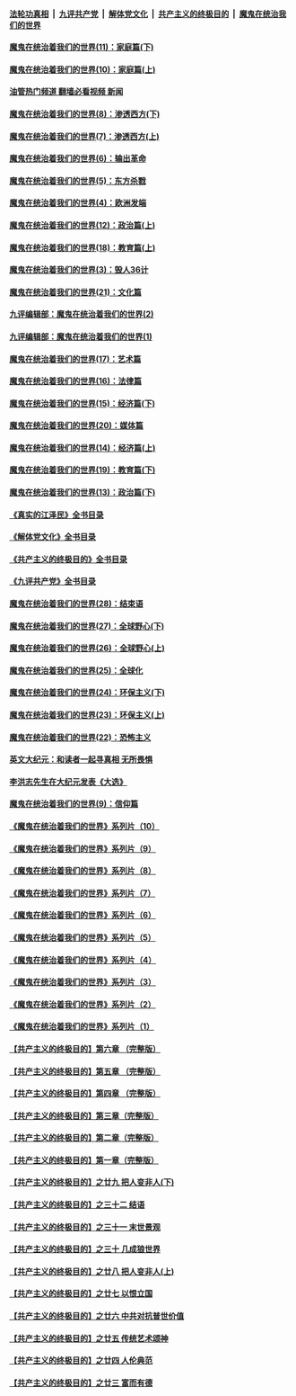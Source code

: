 ####  [法轮功真相](../../../../basic/blob/master/README.md?t=12071202) &nbsp;|&nbsp; [九评共产党](../../../../9ping.md/blob/master/README.md?t=12071202) &nbsp;|&nbsp; [解体党文化](../../../../jtdwh.md/blob/master/README.md?t=12071202)  &nbsp;|&nbsp; [共产主义的终极目的](../../../../gczydzjmd.md/blob/master/README.md?t=12071202) &nbsp;|&nbsp; [魔鬼在统治我们的世界](../../../../mgztzwmdsj.md/blob/master/README.md?t=12071202) 

#### [魔鬼在统治着我们的世界(11)：家庭篇(下)](../pages/nsc422/n10440961.md?t=12071202) 

#### [魔鬼在统治着我们的世界(10)：家庭篇(上)](../pages/nsc422/n10435448.md?t=12071202) 

#### [油管热门频道 翻墙必看视频 新闻](http://129.146.143.75:81/youtube.html?12071202)

#### [魔鬼在统治着我们的世界(8)：渗透西方(下)](../pages/nsc422/n10429603.md?t=12071202) 

#### [魔鬼在统治着我们的世界(7)：渗透西方(上)](../pages/nsc422/n10426013.md?t=12071202) 

#### [魔鬼在统治着我们的世界(6)：输出革命](../pages/nsc422/n10421536.md?t=12071202) 

#### [魔鬼在统治着我们的世界(5)：东方杀戮](../pages/nsc422/n10417707.md?t=12071202) 

#### [魔鬼在统治着我们的世界(4)：欧洲发端](../pages/nsc422/n10414890.md?t=12071202) 

#### [魔鬼在统治着我们的世界(12)：政治篇(上)](../pages/nsc422/n10444576.md?t=12071202) 

#### [魔鬼在统治着我们的世界(18)：教育篇(上)](../pages/nsc422/n10526970.md?t=12071202) 

#### [魔鬼在统治着我们的世界(3)：毁人36计](../pages/nsc422/n10411583.md?t=12071202) 

#### [魔鬼在统治着我们的世界(21)：文化篇](../pages/nsc422/n10597706.md?t=12071202) 

#### [九评编辑部：魔鬼在统治着我们的世界(2)](../pages/nsc422/n10410036.md?t=12071202) 

#### [九评编辑部：魔鬼在统治着我们的世界(1)](../pages/nsc422/n10406825.md?t=12071202) 

#### [魔鬼在统治着我们的世界(17)：艺术篇](../pages/nsc422/n10499093.md?t=12071202) 

#### [魔鬼在统治着我们的世界(16)：法律篇](../pages/nsc422/n10485969.md?t=12071202) 

#### [魔鬼在统治着我们的世界(15)：经济篇(下)](../pages/nsc422/n10469975.md?t=12071202) 

#### [魔鬼在统治着我们的世界(20)：媒体篇](../pages/nsc422/n10586579.md?t=12071202) 

#### [魔鬼在统治着我们的世界(14)：经济篇(上)](../pages/nsc422/n10457370.md?t=12071202) 

#### [魔鬼在统治着我们的世界(19)：教育篇(下)](../pages/nsc422/n10564808.md?t=12071202) 

#### [魔鬼在统治着我们的世界(13)：政治篇(下)](../pages/nsc422/n10448270.md?t=12071202) 

#### [《真实的江泽民》全书目录](../pages/nsc422/n13721399.md?t=12071202) 

#### [《解体党文化》全书目录](../pages/nsc422/n13721157.md?t=12071202) 

#### [《共产主义的终极目的》全书目录](../pages/nsc422/n13721048.md?t=12071202) 

#### [《九评共产党》全书目录](../pages/nsc422/n13708085.md?t=12071202) 

#### [魔鬼在统治着我们的世界(28)：结束语](../pages/nsc422/n10936246.md?t=12071202) 

#### [魔鬼在统治着我们的世界(27)：全球野心(下)](../pages/nsc422/n10928319.md?t=12071202) 

#### [魔鬼在统治着我们的世界(26)：全球野心(上)](../pages/nsc422/n10900318.md?t=12071202) 

#### [魔鬼在统治着我们的世界(25)：全球化](../pages/nsc422/n10788205.md?t=12071202) 

#### [魔鬼在统治着我们的世界(24)：环保主义(下)](../pages/nsc422/n10695307.md?t=12071202) 

#### [魔鬼在统治着我们的世界(23)：环保主义(上)](../pages/nsc422/n10688613.md?t=12071202) 

#### [魔鬼在统治着我们的世界(22)：恐怖主义](../pages/nsc422/n10614727.md?t=12071202) 

#### [英文大纪元：和读者一起寻真相 无所畏惧](../pages/nsc422/n12542027.md?t=12071202) 

#### [李洪志先生在大纪元发表《大选》](../pages/nsc422/n12534746.md?t=12071202) 

#### [魔鬼在统治着我们的世界(9)：信仰篇](../pages/nsc422/n10432159.md?t=12071202) 

#### [《魔鬼在统治着我们的世界》系列片（10）](../pages/nsc422/n12292670.md?t=12071202) 

#### [《魔鬼在统治着我们的世界》系列片（9）](../pages/nsc422/n12290859.md?t=12071202) 

#### [《魔鬼在统治着我们的世界》系列片（8）](../pages/nsc422/n12287445.md?t=12071202) 

#### [《魔鬼在统治着我们的世界》系列片（7）](../pages/nsc422/n12283425.md?t=12071202) 

#### [《魔鬼在统治着我们的世界》系列片（6）](../pages/nsc422/n12282314.md?t=12071202) 

#### [《魔鬼在统治着我们的世界》系列片（5）](../pages/nsc422/n12281419.md?t=12071202) 

#### [《魔鬼在统治着我们的世界》系列片（4）](../pages/nsc422/n12274024.md?t=12071202) 

#### [《魔鬼在统治着我们的世界》系列片（3）](../pages/nsc422/n12271322.md?t=12071202) 

#### [《魔鬼在统治着我们的世界》系列片（2）](../pages/nsc422/n12269049.md?t=12071202) 

#### [《魔鬼在统治着我们的世界》系列片（1）](../pages/nsc422/n12267575.md?t=12071202) 

#### [【共产主义的终极目的】第六章 （完整版）](../pages/nsc422/n11428913.md?t=12071202) 

#### [【共产主义的终极目的】第五章 （完整版）](../pages/nsc422/n11428912.md?t=12071202) 

#### [【共产主义的终极目的】第四章 （完整版）](../pages/nsc422/n11428907.md?t=12071202) 

#### [【共产主义的终极目的】第三章（完整版）](../pages/nsc422/n11428848.md?t=12071202) 

#### [【共产主义的终极目的】第二章（完整版）](../pages/nsc422/n11428831.md?t=12071202) 

#### [【共产主义的终极目的】第一章（完整版）](../pages/nsc422/n11417651.md?t=12071202) 

#### [【共产主义的终极目的】之廿九 把人变非人(下)](../pages/nsc422/n11344140.md?t=12071202) 

#### [【共产主义的终极目的】之三十二 结语](../pages/nsc422/n11360535.md?t=12071202) 

#### [【共产主义的终极目的】之三十一 末世景观](../pages/nsc422/n11351129.md?t=12071202) 

#### [【共产主义的终极目的】之三十 几成狼世界](../pages/nsc422/n11348280.md?t=12071202) 

#### [【共产主义的终极目的】之廿八 把人变非人(上)](../pages/nsc422/n11340492.md?t=12071202) 

#### [【共产主义的终极目的】之廿七 以恨立国](../pages/nsc422/n11336944.md?t=12071202) 

#### [【共产主义的终极目的】之廿六 中共对抗普世价值](../pages/nsc422/n11324785.md?t=12071202) 

#### [【共产主义的终极目的】之廿五 传统艺术颂神](../pages/nsc422/n11296396.md?t=12071202) 

#### [【共产主义的终极目的】之廿四 人伦典范](../pages/nsc422/n11296397.md?t=12071202) 

#### [【共产主义的终极目的】之廿三 富而有德](../pages/nsc422/n11283598.md?t=12071202) 

<img src='http://gfw-breaker.win/goodnews/indexes/nsc422.md' width='0px' height='0px'/>
